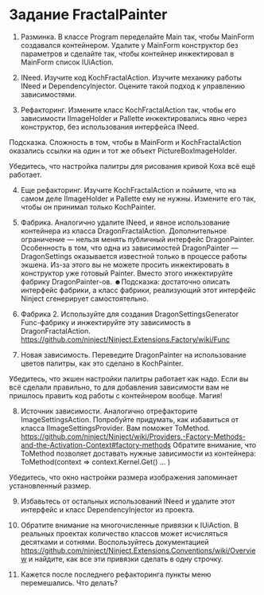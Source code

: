 # Задание FractalPainter

1. Разминка. В классе Program переделайте Main так, чтобы MainForm 
создавался контейнером. Удалите у MainForm конструктор без параметров 
и сделайте так, чтобы контейнер инжектировал в MainForm список IUiAction.

2. INeed<T>. Изучите код KochFractalAction. 
Изучите механику работы INeed<T> и DependencyInjector.
Оцените такой подход к управлению зависимостями.

3. Рефакторинг. Измените класс KochFractalAction так, 
чтобы его зависимости IImageHolder и Pallette инжектировались 
явно через конструктор, без использования интерфейса INeed.

  Подсказка. Сложность в том, чтобы в MainForm и KochFractalAction 
  оказались ссылки на один и тот же объект PictureBoxImageHolder.
  
  Убедитесь, что настройка палитры для рисования кривой Коха всё ещё работает.

4. Еще рефакторинг. Изучите KochFractalAction и поймите, что 
на самом деле IImageHolder и Pallette ему не нужны. Измените его так,
чтобы он принимал только KochPainter. 

5. Фабрика. Аналогично удалите INeed, 
и явное использование контейнера из класса DragonFractalAction.
Дополнительное ограничение — нельзя менять публичный интерфейс DragonPainter.
Особенность в том, что одна из зависимостей DragonPainter — 
DragonSettings оказывается известной только в процессе работы экшена.
Из-за этого вы не можете просить инжектировать в конструктор уже готовый Painter.
Вместо этого инжектируйте фабрику DragonPainter-ов.
☻Подсказка: достаточно описать интерфейс фабрики,
а класс фабрики, реализующий этот интерфейс Ninject сгенерирует самостоятельно.

6. Фабрика 2. Используйте для создания DragonSettingsGenerator Func-фабрику 
и инжектируйте эту зависимость в DragonFractalAction.
https://github.com/ninject/Ninject.Extensions.Factory/wiki/Func

7. Новая зависимость. Переведите DragonPainter на использование цветов палитры, 
как это сделано в KochPainter. 

  Убедитесь, что экшен настройки палитры работает как надо.
  Если вы всё сделали правильно, то для добавления зависимости вам не пришлось 
  править код работы с контейнером вообще. Магия!

8. Источник зависимости. Аналогично отрефакторите ImageSettingsAction.
Попробуйте придумать, как избавиться от класса IImageSettingsProvider.
Вам поможет ToMethod.
https://github.com/ninject/Ninject/wiki/Providers,-Factory-Methods-and-the-Activation-Context#factory-methods
Обратите внимание, что ToMethod позволяет доставать нужные зависимости из контейнера:
ToMethod(context => context.Kernel.Get<TService>() ... )

  Убедитесь, что окно настройки размера изображения запоминает установленный размер.

9. Избавьтесь от остальных использований INeed и удалите этот интерфейс 
и класс DependencyInjector из проекта.

10. Обратите внимание на многочисленные привязки к IUiAction. В реальных
проектах количество классов может исчисляться десятками и сотнями. Воспользуйтесь
документацией https://github.com/ninject/Ninject.Extensions.Conventions/wiki/Overview
и найдите, как все эти привязки сделать в одну строчку. 

11. Кажется после последнего рефакторинга пункты меню перемешались. 
Что делать?
